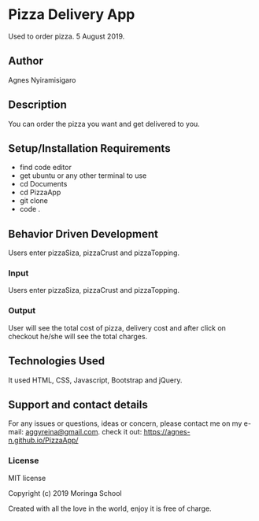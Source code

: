 # Pizza Delivery App

Used to order pizza. 5 August 2019.

## Author

Agnes Nyiramisigaro

## Description

You can order the pizza you want and get delivered to you.

## Setup/Installation Requirements

* find code editor
* get ubuntu or any other terminal to use
* cd Documents
* cd PizzaApp
* git clone
* code .

## Behavior Driven Development

Users enter pizzaSiza, pizzaCrust and pizzaTopping.

### Input

Users enter pizzaSiza, pizzaCrust and pizzaTopping.

### Output

User will see the total cost of pizza, delivery cost and after click on checkout he/she will see the total charges.

## Technologies Used

It used HTML, CSS, Javascript, Bootstrap and jQuery.

## Support and contact details

For any issues or questions, ideas or concern, please contact me on my e-mail: aggyreina@gmail.com.
check it out:  https://agnes-n.github.io/PizzaApp/

### License

MIT license

Copyright (c) 2019 Moringa School

Created with all the love in the world, enjoy it is free of charge.
